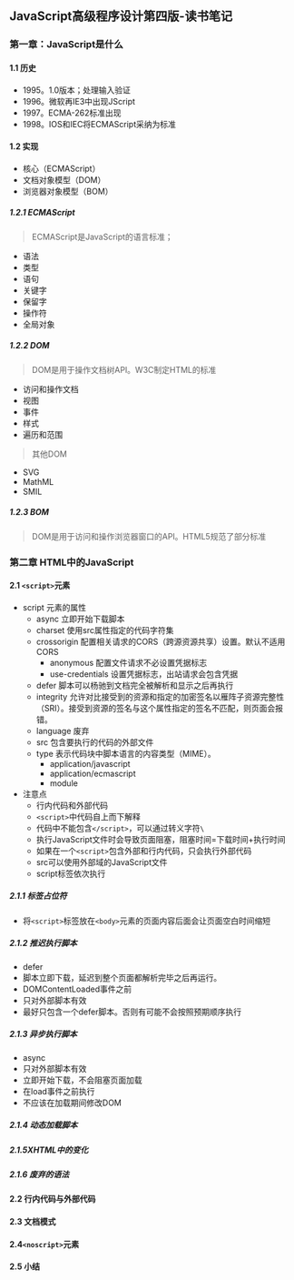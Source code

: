 ## JavaScript高级程序设计第四版-读书笔记

### 第一章：JavaScript是什么

#### 1.1 历史

- 1995。1.0版本；处理输入验证
- 1996。微软再IE3中出现JScript
- 1997。ECMA-262标准出现
- 1998。IOS和IEC将ECMAScript采纳为标准

#### 1.2 实现

- 核心（ECMAScript）
- 文档对象模型（DOM）
- 浏览器对象模型（BOM）

##### 1.2.1 ECMAScript

> ECMAScript是JavaScript的语言标准；

- 语法
- 类型
- 语句
- 关键字
- 保留字
- 操作符
- 全局对象

##### 1.2.2 DOM

> DOM是用于操作文档树API。W3C制定HTML的标准

- 访问和操作文档
- 视图
- 事件
- 样式
- 遍历和范围

> 其他DOM

- SVG
- MathML
- SMIL

##### 1.2.3 BOM

> DOM是用于访问和操作浏览器窗口的API。HTML5规范了部分标准

#### 

### 第二章 HTML中的JavaScript

#### 2.1 `<script>`元素

- script 元素的属性
  - async  立即开始下载脚本
  - charset  使用src属性指定的代码字符集 
  - crossorigin  配置相关请求的CORS（跨源资源共享）设置。默认不适用CORS
    - anonymous 配置文件请求不必设置凭据标志
    - use-credentials 设置凭据标志，出站请求会包含凭据
  - defer  脚本可以杨驰到文档完全被解析和显示之后再执行
  - integrity 允许对比接受到的资源和指定的加密签名以雁阵子资源完整性（SRI）。接受到资源的签名与这个属性指定的签名不匹配，则页面会报错。
  - language  废弃
  - src  包含要执行的代码的外部文件
  - type  表示代码块中脚本语言的内容类型（MIME）。
    - application/javascript
    - application/ecmascript
    - module
- 注意点
  - 行内代码和外部代码
  - `<script>`中代码自上而下解释
  - 代码中不能包含`</script>`，可以通过转义字符`\`
  - 执行JavaScript文件时会导致页面阻塞，阻塞时间=下载时间+执行时间
  - 如果在一个`<script>`包含外部和行内代码，只会执行外部代码
  - src可以使用外部域的JavaScript文件
  - script标签依次执行

##### 2.1.1 标签占位符

- 将`<script>`标签放在`<body>`元素的页面内容后面会让页面空白时间缩短

##### 2.1.2 推迟执行脚本

- defer 
- 脚本立即下载，延迟到整个页面都解析完毕之后再运行。
- DOMContentLoaded事件之前
- 只对外部脚本有效
- 最好只包含一个defer脚本。否则有可能不会按照预期顺序执行

##### 2.1.3 异步执行脚本

- async
- 只对外部脚本有效
- 立即开始下载，不会阻塞页面加载
- 在load事件之前执行
- 不应该在加载期间修改DOM

##### 2.1.4 动态加载脚本

##### 2.1.5XHTML中的变化

##### 2.1.6 废弃的语法

#### 2.2 行内代码与外部代码

#### 2.3 文档模式

#### 2.4`<noscript>`元素

#### 2.5 小结































